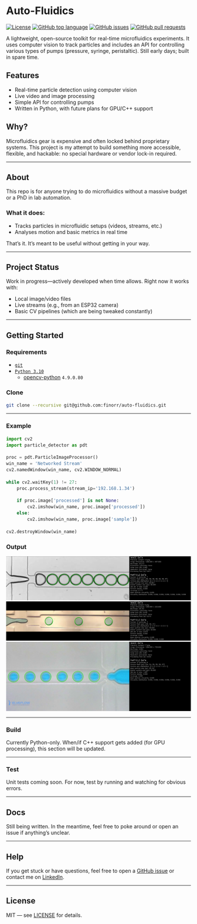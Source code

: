 # Auto-Fluidics

[![License](https://img.shields.io/badge/license-MIT-blue.svg)](LICENSE)
[![GitHub top language](https://img.shields.io/github/languages/top/FinOrr/auto-fluidics.svg)](https://github.com/FinOrr/auto-fluidics)
[![GitHub issues](https://img.shields.io/github/issues/FinOrr/auto-fluidics.svg)](https://github.com/FinOrr/auto-fluidics/issues)
[![GitHub pull requests](https://img.shields.io/github/issues-pr/FinOrr/auto-fluidics.svg)](https://github.com/FinOrr/auto-fluidics/pulls)

A lightweight, open-source toolkit for real-time microfluidics experiments. 
It uses computer vision to track particles and includes an API for controlling various types of pumps (pressure, syringe, peristaltic). 
Still early days; built in spare time.

## Features

- Real-time particle detection using computer vision
- Live video and image processing
- Simple API for controlling pumps
- Written in Python, with future plans for GPU/C++ support

## Why?

Microfluidics gear is expensive and often locked behind proprietary systems. 
This project is my attempt to build something more accessible, flexible, and hackable: no special hardware or vendor lock-in required.

---

## About

This repo is for anyone trying to do microfluidics without a massive budget or a PhD in lab automation.

### What it does:

- Tracks particles in microfluidic setups (videos, streams, etc.)
- Analyses motion and basic metrics in real time

That’s it. It’s meant to be useful without getting in your way.

---

## Project Status

Work in progress—actively developed when time allows. Right now it works with:

- Local image/video files
- Live streams (e.g., from an ESP32 camera)
- Basic CV pipelines (which are being tweaked constantly)

---

## Getting Started

### Requirements

- [`git`](https://git-scm.com/downloads)
- [`Python 3.10`](https://www.python.org/downloads/release/python-31012/)
  - [opencv-python](https://pypi.org/project/opencv-python/) `4.9.0.80`

### Clone

```bash
git clone --recursive git@github.com:finorr/auto-fluidics.git
````

---

### Example

```python
import cv2
import particle_detector as pdt

proc = pdt.ParticleImageProcessor()
win_name = 'Networked Stream'
cv2.namedWindow(win_name, cv2.WINDOW_NORMAL)

while cv2.waitKey(1) != 27:
    proc.process_stream(stream_ip='192.168.1.34')

    if proc.image['processed'] is not None:
        cv2.imshow(win_name, proc.image['processed'])
    else:
        cv2.imshow(win_name, proc.image['sample'])

cv2.destroyWindow(win_name)
```

### Output

![](output/processed/sample-12.png)
![](output/processed/sample-2.png)
![](output/processed/sample-17.png)

---

### Build

Currently Python-only. When/if C++ support gets added (for GPU processing), this section will be updated.

---

### Test

Unit tests coming soon. For now, test by running and watching for obvious errors.

---

## Docs

Still being written. In the meantime, feel free to poke around or open an issue if anything’s unclear.

---

## Help

If you get stuck or have questions, feel free to open a [GitHub issue](https://github.com/FinOrr/auto-fluidics/issues) or contact me on [LinkedIn](https://www.linkedin.com/in/finorr/).

---

## License

MIT — see [LICENSE](LICENSE) for details.
